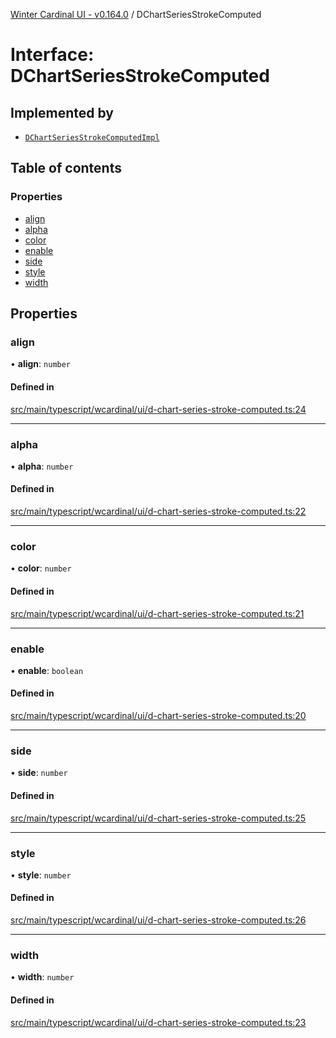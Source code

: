 [Winter Cardinal UI - v0.164.0](../index.md) / DChartSeriesStrokeComputed

# Interface: DChartSeriesStrokeComputed

## Implemented by

- [`DChartSeriesStrokeComputedImpl`](../classes/DChartSeriesStrokeComputedImpl.md)

## Table of contents

### Properties

- [align](DChartSeriesStrokeComputed.md#align)
- [alpha](DChartSeriesStrokeComputed.md#alpha)
- [color](DChartSeriesStrokeComputed.md#color)
- [enable](DChartSeriesStrokeComputed.md#enable)
- [side](DChartSeriesStrokeComputed.md#side)
- [style](DChartSeriesStrokeComputed.md#style)
- [width](DChartSeriesStrokeComputed.md#width)

## Properties

### align

• **align**: `number`

#### Defined in

[src/main/typescript/wcardinal/ui/d-chart-series-stroke-computed.ts:24](https://github.com/winter-cardinal/winter-cardinal-ui/blob/v0.164.0/src/main/typescript/wcardinal/ui/d-chart-series-stroke-computed.ts#L24)

___

### alpha

• **alpha**: `number`

#### Defined in

[src/main/typescript/wcardinal/ui/d-chart-series-stroke-computed.ts:22](https://github.com/winter-cardinal/winter-cardinal-ui/blob/v0.164.0/src/main/typescript/wcardinal/ui/d-chart-series-stroke-computed.ts#L22)

___

### color

• **color**: `number`

#### Defined in

[src/main/typescript/wcardinal/ui/d-chart-series-stroke-computed.ts:21](https://github.com/winter-cardinal/winter-cardinal-ui/blob/v0.164.0/src/main/typescript/wcardinal/ui/d-chart-series-stroke-computed.ts#L21)

___

### enable

• **enable**: `boolean`

#### Defined in

[src/main/typescript/wcardinal/ui/d-chart-series-stroke-computed.ts:20](https://github.com/winter-cardinal/winter-cardinal-ui/blob/v0.164.0/src/main/typescript/wcardinal/ui/d-chart-series-stroke-computed.ts#L20)

___

### side

• **side**: `number`

#### Defined in

[src/main/typescript/wcardinal/ui/d-chart-series-stroke-computed.ts:25](https://github.com/winter-cardinal/winter-cardinal-ui/blob/v0.164.0/src/main/typescript/wcardinal/ui/d-chart-series-stroke-computed.ts#L25)

___

### style

• **style**: `number`

#### Defined in

[src/main/typescript/wcardinal/ui/d-chart-series-stroke-computed.ts:26](https://github.com/winter-cardinal/winter-cardinal-ui/blob/v0.164.0/src/main/typescript/wcardinal/ui/d-chart-series-stroke-computed.ts#L26)

___

### width

• **width**: `number`

#### Defined in

[src/main/typescript/wcardinal/ui/d-chart-series-stroke-computed.ts:23](https://github.com/winter-cardinal/winter-cardinal-ui/blob/v0.164.0/src/main/typescript/wcardinal/ui/d-chart-series-stroke-computed.ts#L23)
